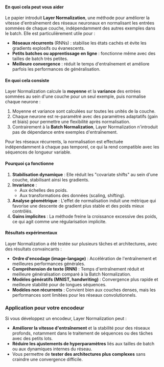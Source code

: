 #### En quoi cela peut vous aider

Le papier introduit **Layer Normalization**, une méthode pour améliorer la vitesse d'entraînement des réseaux neuronaux en normalisant les entrées sommées de chaque couche, indépendamment des autres exemples dans le batch. Elle est particulièrement utile pour :

- **Réseaux récurrents** (RNNs) : stabilise les états cachés et évite les gradients explosifs ou évanescents.
- **Petits batches ou apprentissage en ligne** : fonctionne même avec des tailles de batch très petites.
- **Meilleure convergence** : réduit le temps d'entraînement et améliore parfois les performances de généralisation.

#### En quoi cela consiste

Layer Normalization calcule la **moyenne** et la **variance** des entrées sommées au sein d'une couche pour un seul exemple, puis normalise chaque neurone :

1. Moyenne et variance sont calculées sur toutes les unités de la couche.
2. Chaque neurone est re-paramétré avec des paramètres adaptatifs (gain et biais) pour permettre une flexibilité après normalisation.
3. Contrairement à la **Batch Normalization**, Layer Normalization n'introduit pas de dépendance entre exemples d'entraînement.

Pour les réseaux récurrents, la normalisation est effectuée indépendamment à chaque pas temporel, ce qui la rend compatible avec les séquences de longueur variable.

#### Pourquoi ça fonctionne

1. **Stabilisation dynamique** : Elle réduit les "covariate shifts" au sein d'une couche, stabilisant ainsi les gradients.
2. **Invariance** :
    - Aux échelles des poids.
    - Aux transformations des données (scaling, shifting).
3. **Analyse géométrique** : L'effet de normalisation induit une métrique qui favorise une descente de gradient plus stable et des poids mieux contrôlés.
4. **Gains implicites** : La méthode freine la croissance excessive des poids, ce qui agit comme une régularisation implicite.

#### Résultats expérimentaux

Layer Normalization a été testée sur plusieurs tâches et architectures, avec des résultats convaincants :

- **Ordre d'encodage (image-langage)** : Accélération de l'entraînement et meilleures performances générales.
- **Compréhension de texte (RNN)** : Temps d'entraînement réduit et meilleure généralisation comparé à la Batch Normalization.
- **Modèles génératifs (MNIST, handwriting)** : Convergence plus rapide et meilleure stabilité pour de longues séquences.
- **Modèles non récurrents** : Convient bien aux couches denses, mais les performances sont limitées pour les réseaux convolutionnels.

### Application pour votre encodeur

Si vous développez un encodeur, Layer Normalization peut :

- **Améliorer la vitesse d'entraînement** et la stabilité pour des réseaux profonds, notamment dans le traitement de séquences ou des tâches avec des petits lots.
- **Réduire les ajustements de hyperparamètres** liés aux tailles de batch ou aux dynamiques internes du réseau.
- Vous permettre de **tester des architectures plus complexes** sans craindre une convergence difficile.